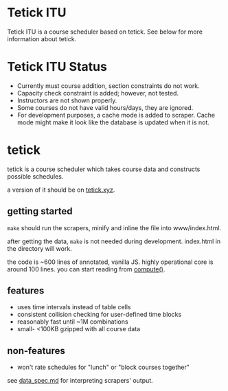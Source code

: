 # Tetick ITU
Tetick ITU is a course scheduler based on tetick. See below for more information about tetick.

# Tetick ITU Status
- Currently must course addition, section constraints do not work.
- Capacity check constraint is added; however, not tested.
- Instructors are not shown properly.
- Some courses do not have valid hours/days, they are ignored.
- For development purposes, a cache mode is added to scraper. Cache mode might make it look like the database is updated when it is not.

# tetick

tetick is a course scheduler which takes course data and constructs possible schedules.

a version of it should be on [tetick.xyz](http://tetick.xyz).

## getting started

`make` should run the scrapers, minify and inline the file into www/index.html.

after getting the data, `make` is not needed during development. index.html in the directory will work.

the code is ~600 lines of annotated, vanilla JS. highly operational core is around 100 lines.
you can start reading from [compute()](https://github.com/duck2/tetick/blob/master/main.js#L385).

## features

- uses time intervals instead of table cells
- consistent collision checking for user-defined time blocks
- reasonably fast until ~1M combinations
- small- <100KB gzipped with all course data

## non-features

- won't rate schedules for "lunch" or "block courses together"

see [data_spec.md](https://github.com/duck2/tetick/blob/master/data_spec.md) for interpreting scrapers' output.
